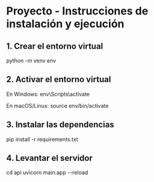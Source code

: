 # Proyecto - Instrucciones de instalación y ejecución

## 1. Crear el entorno virtual
python -m venv env

## 2. Activar el entorno virtual
En Windows:
env\Scripts\activate

En macOS/Linux:
source env/bin/activate

## 3. Instalar las dependencias
pip install -r requirements.txt

## 4. Levantar el servidor
cd api
uvicorn main:app --reload
